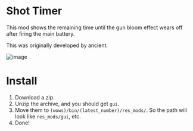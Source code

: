 # Shot Timer
This mod shows the remaining time until the gun bloom effect wears off after firing the main battery.

This was originally developed by ancient.

![image](https://github.com/user-attachments/assets/a1909fe1-2855-46a9-8936-dc62334e2287)
# Install
1. Download a zip.
2. Unzip the archive, and you should get `gui`.
3. Move them to `(wows)/bin/(latest_number)/res_mods/`. So the path will look like `res_mods/gui`, etc.
4. Done!
